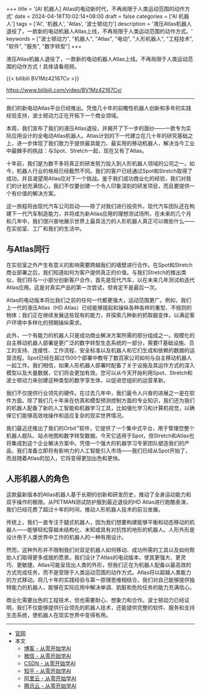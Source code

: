 +++
title = '[AI 机器人] Atlas的电动新时代，不再局限于人类运动范围的动作方式'
date = 2024-04-18T10:02:14+08:00
draft = false
categories = ['AI 机器人']
tags = ['AI', '机器人', 'Atlas', '波士顿动力']
description = '液压Atlas机器人退役了，一款新的电动机器人Atlas上线，不再局限于人类运动范围的动作方式。'
keywords = ["波士顿动力", "机器人", "Atlas", "电动", "人形机器人", "工程技术", "软件", "服务", "数字转型"]
+++

液压Atlas机器人退役了，一款新的电动机器人Atlas上线。不再局限于人类运动范围的动作方式！具体请看视频。

{{< bilibili BV1Mz42167Cv >}}

https://www.bilibili.com/video/BV1Mz42167Cv/

---

我们的新电动Atlas平台已经推出。凭借几十年的前瞻性机器人创新和多年的实践经验支持，波士顿动力正在开拓下一个商业领域。

本周，我们宣布了我们的液压Atlas退役，并揭开了下一步的面纱——一款专为实际应用设计的全电动Atlas机器人。Atlas计划的下一代建立在几十年的研究基础之上，进一步体现了我们致力于提供最具能力、最实用的移动机器人，解决当今工业中最棘手的挑战：与Spot、Stretch一起，现在又有了Atlas。

十年前，我们是为数不多将真正的研发努力投入到人形机器人领域的公司之一。如今，机器人行业的格局已经截然不同。我们的客户已经通过Spot和Stretch取得了成功，并且渴望用Atlas应对下一个挑战。鉴于我们成功商业化的经验，我们对我们的计划充满信心，我们不仅要创建一个令人印象深刻的研发项目，而且要提供一个有价值的解决方案。

这一旅程将由现代汽车公司启动——除了对我们进行投资外，现代汽车团队还在构建下一代汽车制造能力，并将成为新Atlas应用的理想测试场所。在未来的几个月和几年中，我们很兴奋地展示世界上最具活力的人形机器人真正可以做些什么——在实验室、工厂和我们的生活中。

## 与Atlas同行
在实验室之外产生有意义的影响需要跨越我们的墙壁进行合作。在Spot和Stretch商业部署之后，我们知道如何为客户提供真正的价值。与我们Stretch的推出类似，我们将与一小部分创新客户合作，首先是现代汽车，以在未来几年测试和迭代Atlas应用。这是对真实产品的第一次尝试，但肯定不是最后一次。

Atlas的电动版本将比我们之前的任何一代都更强大，运动范围更广。例如，我们上一代的液压Atlas（HD Atlas）已经能够提起和操纵各种各样的重型、不规则的物体；我们正在继续发展这些现有的能力，并探索几种新的抓取器变体，以满足客户环境中多样化的预期操纵需求。

此外，一个有能力的机器人只是成功商业解决方案所需的部分组成之一。规模化的自主移动机器人部署是更广泛的数字转型生态系统的一部分，需要IT基础设施、员工的支持、连接性、工作流程、安全标准以及机器人和它们生成和依赖的数据的运营流程。Spot已经在超过1500个部署中教导了数百家公司如何与自主移动机器人一起工作。我们相信，如果人形机器人部署时配备了关于设施及其运作方式的深入模型以及大量数据，它们将会更加有效。您可以从今天开始利用Spot、Stretch和波士顿动力来创建这种类型的数字孪生体，以促进您组织的运营革新。

我们不仅提供行业领先的硬件。在过去几年中，我们最令人兴奋的进展之一是在软件方面。除了我们几十年来在仿真和模型预测控制方面的专业知识，我们还为我们的机器人配备了新的人工智能和机器学习工具，比如强化学习和计算机视觉，以确保它们能够高效地操作和适应复杂的现实世界情况。

我们最近还推出了我们的Orbit™软件，它提供了一个集中式平台，用于管理您整个机器人舰队、站点地图和数字转型数据。今天它适用于Spot，但Stretch和Atlas也将集成到这个企业解决方案中。凭借一个强大的机器学习专家团队塑造我们的产品，我们准备立即将有影响力的人工智能引入市场——我们已经从Spot开始了，而且随着Atlas的加入，它将变得更加出色和更快。

## 人形机器人的角色
这款最新版本的Atlas机器人基于长期的创新和研发历史，推动了全身运动能力和双手操作的极限。从PETMAN测试防护服到最近退役的HD Atlas进行跑酷表演，我们已经花费了超过十年的时间，推动人形机器人技术的前沿发展。

传统上，我们一直专注于腿式机器人，因为我们想要构建能够平衡和动态移动的机器人——能够轻松穿越未结构化、未知或具有对抗性的地形的机器人。人形外形是设计用于人类世界中工作的机器人的一种有用设计。

然而，这种外形并不限制我们对双足机器人如何移动、成功所需的工具以及如何帮助人们取得更多成就的愿景。我们设计了Atlas的电动版本，使其更强大、更灵巧、更敏捷。Atlas可能呈现出人类的外形，但我们正在为机器人配备以最高效的方式完成任务，而不是受限于人类运动范围的动作方式。Atlas将以超越人类能力的方式移动。将几十年的实践经验与第一原理思维相结合，我们对自己能够提供独特能力的机器人，能够在实际应用中解决单调、肮脏和危险任务的能力充满信心。

商业化需要出色的工程技术，但也需要耐心、想象力和合作。波士顿动力已经证明，我们不仅能够提供行业领先的机器人技术，还能提供完整的软件、服务和支持生态系统，使机器人在现实世界中变得有用。

---

- [官网](https://bostondynamics.com/blog/electric-new-era-for-atlas/)
- 本文
    - [博客 - 从零开始学AI](https://blog.aihub2022.top/post/bostondynamics-electric-new-era-for-atlas/)
    - [微信 - 从零开始学AI](https://mp.weixin.qq.com/s?__biz=MzA3MDIyNTgzNA==&mid=2649976852&idx=1&sn=a1cacaa683ad92e6bec2bde535ec495b&chksm=86c7cad1b1b043c77b875d0fdcf419d0fe0fbe7e0c8edbc443ff82ecc241670e85587b5530a3#rd)
    - [CSDN - 从零开始学AI](https://blog.csdn.net/mahone3297/article/details/137920220)
    - [知乎 - 从零开始学AI](https://zhuanlan.zhihu.com/p/693185009)
    - [阿里云 - 从零开始学AI](https://developer.aliyun.com/article/1485656)
    - [腾讯云 - 从零开始学AI](https://cloud.tencent.com/developer/article/2410196)
